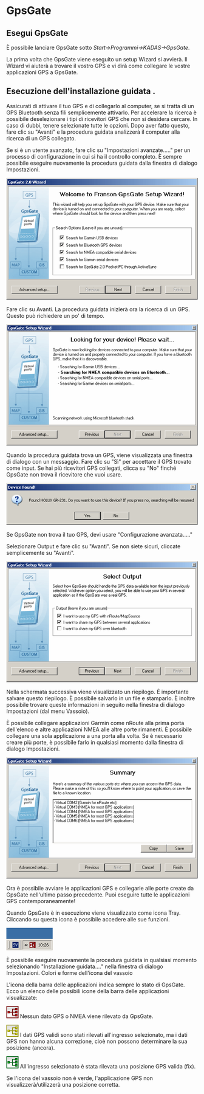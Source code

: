 # GpsGate <a name="#gpsgate"></a>

## Esegui GpsGate <a name="#run-gpsgate"></a>

È possibile lanciare GpsGate sotto *Start&rarr;Programmi&rarr;KADAS&rarr;GpsGate*.

La prima volta che GpsGate viene eseguito un setup Wizard si avvierà. Il Wizard vi aiuterà a trovare il vostro GPS e vi dirà come collegare le vostre applicazioni GPS a GpsGate.

## Esecuzione dell'installazione guidata <a name="#running-the-setup-wizard"></a>.

Assicurati di attivare il tuo GPS e di collegarlo al computer, se si tratta di un GPS Bluetooth senza fili semplicemente attivarlo. Per accelerare la ricerca è possibile deselezionare i tipi di ricevitori GPS che non si desidera cercare. In caso di dubbi, tenere selezionate tutte le opzioni. Dopo aver fatto questo, fare clic su "Avanti" e la procedura guidata analizzerà il computer alla ricerca di un GPS collegato.

Se si è un utente avanzato, fare clic su "Impostazioni avanzate....." per un processo di configurazione in cui si ha il controllo completo. È sempre possibile eseguire nuovamente la procedura guidata dalla finestra di dialogo Impostazioni.

![](/images/wizard_select_search_200.gif)

Fare clic su Avanti. La procedura guidata inizierà ora la ricerca di un GPS. Questo può richiedere un po' di tempo.

![](/images/wizard_search_200.gif)

Quando la procedura guidata trova un GPS, viene visualizzata una finestra di dialogo con un messaggio. Fare clic su "Sì" per accettare il GPS trovato come input. Se hai più ricevitori GPS collegati, clicca su "No" finché GpsGate non trova il ricevitore che vuoi usare.

![](/images/wizard_device_found_200.gif)

Se GpsGate non trova il tuo GPS, devi usare "Configurazione avanzata....."

Selezionare Output e fare clic su "Avanti". Se non siete sicuri, cliccate semplicemente su "Avanti".

![](/images/wizard_select_output_200.gif)

Nella schermata successiva viene visualizzato un riepilogo. È importante salvare questo riepilogo. È possibile salvarlo in un file e stamparlo. È inoltre possibile trovare queste informazioni in seguito nella finestra di dialogo Impostazioni (dal menu Vassoio).

È possibile collegare applicazioni Garmin come nRoute alla prima porta dell'elenco e altre applicazioni NMEA alle altre porte rimanenti. È possibile collegare una sola applicazione a una porta alla volta. Se è necessario creare più porte, è possibile farlo in qualsiasi momento dalla finestra di dialogo Impostazioni.

![](/images/wizard_summary_200.gif)

Ora è possibile avviare le applicazioni GPS e collegarle alle porte create da GpsGate nell'ultimo passo precedente. Puoi eseguire tutte le applicazioni GPS contemporaneamente!

Quando GpsGate è in esecuzione viene visualizzato come icona Tray. Cliccando su questa icona è possibile accedere alle sue funzioni.

![](/images/tray_icon_win.gif)

È possibile eseguire nuovamente la procedura guidata in qualsiasi momento selezionando "Installazione guidata...." nella finestra di dialogo Impostazioni. Colori e forme dell'icona del vassoio

L'icona della barra delle applicazioni indica sempre lo stato di GpsGate. Ecco un elenco delle possibili icone della barra delle applicazioni visualizzate:

![](/images/red32.gif)
Nessun dato GPS o NMEA viene rilevato da GpsGate.

![](/images/yellow32.gif)
I dati GPS validi sono stati rilevati all'ingresso selezionato, ma i dati GPS non hanno alcuna correzione, cioè non possono determinare la sua posizione (ancora).

![](/images/green32.gif)
All'ingresso selezionato è stata rilevata una posizione GPS valida (fix).

Se l'icona del vassoio non è verde, l'applicazione GPS non visualizzerà/utilizzerà una posizione corretta.
